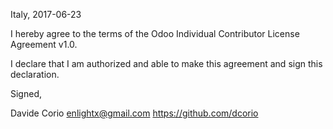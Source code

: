 Italy, 2017-06-23

I hereby agree to the terms of the Odoo Individual Contributor License
Agreement v1.0.

I declare that I am authorized and able to make this agreement and sign this
declaration.

Signed,

Davide Corio enlightx@gmail.com https://github.com/dcorio
